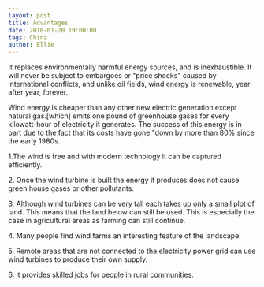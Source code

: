```yaml
---
layout: post
title: Advantages
date: 2018-01-20 19:00:00
tags: China
author: Ellie
---
```

<p>It replaces environmentally harmful energy sources, and is inexhaustible. It will never be subject to embargoes or "price shocks" caused by international conflicts, and unlike oil fields, wind energy is renewable, year after year, forever.</p>

<p> Wind energy is cheaper than any other new electric generation except natural gas.[which] emits one pound of greenhouse gases for every kilowatt-hour of electricity it generates. The success of this energy is in part due to the fact that its costs have gone "down by more than 80% since the early 1980s.</p>

<p>
1.The wind is free and with modern technology it can be captured efficiently.</p>
<p>
2. Once the wind turbine is built the energy it produces does not cause green house gases or other pollutants.</p>
<p>
3. Although wind turbines can be very tall each takes up only a small plot of land. This means that the land below can still be used. This is especially the case in agricultural areas as farming can still continue.</p>
<p>
4. Many people find wind farms an interesting feature of the landscape.</p>
<p>
5. Remote areas that are not connected to the electricity power grid can use wind turbines to produce their own supply. </p>
<p>
6. it provides skilled jobs for people in rural communities.</p>




<div id="container"></div>
<link rel="stylesheet" href="https://imsun.github.io/gitment/style/default.css">
<script src="https://imsun.github.io/gitment/dist/gitment.browser.js"></script>
<script>
var gitment = new Gitment({
  id: 'location.href', // 可选。默认为 location.href
  owner: 'zhuxilei',
  repo: 'Wind-Energy',
  oauth: {
    client_id: 'f5a678873245458f2885',
    client_secret: '81e01da3e32d21b7a2bb3ea97959c9af425f653e',
  },
})
gitment.render('container')
</script>

